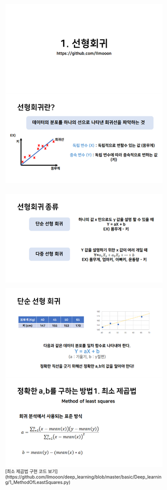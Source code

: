 
<img src="/img/1-1.png" style="max-width:100%;">

<img src="/img/1-2.png" style="max-width:100%;">

​						<img src="/img/1-3.png" style="max-width:100%;">

<img src="/img/1-4.png" style="max-width:100%;">

<img src="/img/1-5.png" style="max-width:100%;">
[최소 제곱법 구현 코드 보기](https://github.com/llmooon/deep_learning/blob/master/basic/Deep_learning/1_MethodOfLeastSquares.py)
